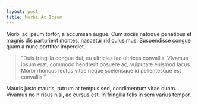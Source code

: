 ```yaml
---
layout: post
title: Morbi Ac Ipsum
---
```



Morbi ac ipsum tortor, a accumsan augue. Cum sociis natoque penatibus et magnis dis parturient montes, nascetur ridiculus mus. Suspendisse congue quam a nunc porttitor imperdiet. 

>"Duis fringilla congue dui, eu ultricies leo ultrices convallis. Vivamus ipsum erat, commodo hendrerit posuere ac, vulputate euismod lacus. Morbi rhoncus lectus vitae neque scelerisque id pellentesque est convallis."

Mauris justo mauris, rutrum at tempus sed, condimentum vitae quam. Vivamus no n risus nisi, ac cursus est. In fringilla felis in sem varius tempor.